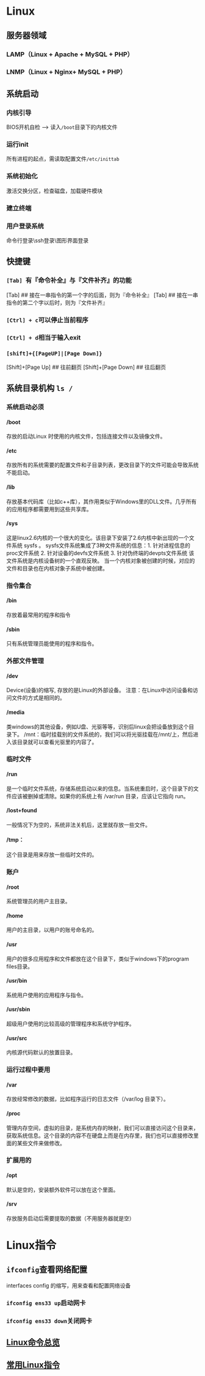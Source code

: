 # Linux
## 服务器领域
### LAMP（Linux + Apache + MySQL + PHP）
### LNMP（Linux + Nginx+ MySQL + PHP）

## 系统启动
### 内核引导
BIOS开机自检 —> 读入`/boot`目录下的内核文件
### 运行init
所有进程的起点，需读取配置文件`/etc/inittab`
### 系统初始化
激活交换分区，检查磁盘，加载硬件模块
### 建立终端
### 用户登录系统
命令行登录\ssh登录\图形界面登录

## 快捷键
### `[Tab] `有『命令补全』与『文件补齐』的功能
[Tab]      ## 接在一串指令的第一个字的后面，则为『命令补全』
[Tab]      ## 接在一串指令的第二个字以后时，则为『文件补齐』
### `[Ctrl] + c`可以停止当前程序
### `[Ctrl] + d`相当于输入exit
### `[shift]+{[PageUP]|[Page Down]}`
[Shift]+[Page Up]    ## 往前翻页 
[Shift]+[Page Down]  ## 往后翻页


## 系统目录机构 `ls /`
### 系统启动必须
#### /boot
存放的启动Linux 时使用的内核文件，包括连接文件以及镜像文件。
#### /etc
存放所有的系统需要的配置文件和子目录列表，更改目录下的文件可能会导致系统不能启动。
#### /lib
存放基本代码库（比如c++库），其作用类似于Windows里的DLL文件。几乎所有的应用程序都需要用到这些共享库。
#### /sys
这是linux2.6内核的一个很大的变化。该目录下安装了2.6内核中新出现的一个文件系统 sysfs 。
sysfs文件系统集成了3种文件系统的信息：1. 针对进程信息的proc文件系统 2. 针对设备的devfs文件系统 3. 针对伪终端的devpts文件系统
该文件系统是内核设备树的一个直观反映。
当一个内核对象被创建的时候，对应的文件和目录也在内核对象子系统中被创建。

### 指令集合
#### /bin
存放着最常用的程序和指令
#### /sbin
只有系统管理员能使用的程序和指令。

### 外部文件管理
#### /dev
Device(设备)的缩写, 存放的是Linux的外部设备。
注意：在Linux中访问设备和访问文件的方式是相同的。
#### /media
类windows的其他设备，例如U盘、光驱等等，识别后linux会把设备放到这个目录下。
/mnt：临时挂载别的文件系统的，我们可以将光驱挂载在/mnt/上，然后进入该目录就可以查看光驱里的内容了。

### 临时文件
#### /run
是一个临时文件系统，存储系统启动以来的信息。当系统重启时，这个目录下的文件应该被删掉或清除。如果你的系统上有 /var/run 目录，应该让它指向 run。
#### /lost+found
一般情况下为空的，系统非法关机后，这里就存放一些文件。
#### /tmp：
这个目录是用来存放一些临时文件的。

### 账户
#### /root
系统管理员的用户主目录。
#### /home
用户的主目录，以用户的账号命名的。
#### /usr
用户的很多应用程序和文件都放在这个目录下，类似于windows下的program files目录。
#### /usr/bin
系统用户使用的应用程序与指令。
#### /usr/sbin
超级用户使用的比较高级的管理程序和系统守护程序。
#### /usr/src
内核源代码默认的放置目录。

### 运行过程中要用
#### /var
存放经常修改的数据，比如程序运行的日志文件（/var/log 目录下）。
#### /proc
管理内存空间，虚拟的目录，是系统内存的映射，我们可以直接访问这个目录来，获取系统信息。这个目录的内容不在硬盘上而是在内存里，我们也可以直接修改里面的某些文件来做修改。

### 扩展用的
#### /opt
默认是空的，安装额外软件可以放在这个里面。
#### /srv
存放服务启动后需要提取的数据（不用服务器就是空）

# Linux指令
## `ifconfig`查看网络配置
interfaces config 的缩写，用来查看和配置网络设备
### `ifconfig ens33 up`启动网卡
### `ifconfig ens33 down`关闭网卡

## [Linux命令总览](https://www.runoob.com/linux/linux-command-manual.html)

## [常用Linux指令](02常用指令.md)
